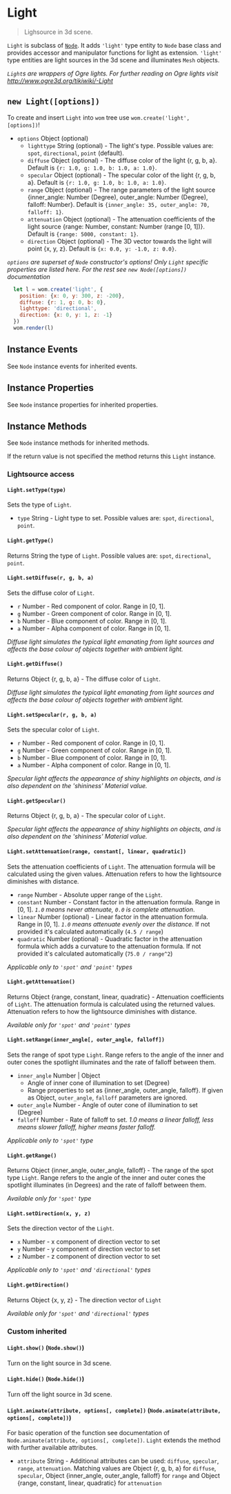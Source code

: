 # Light

> Lighsource in 3d scene.

`Light` is subclass of [`Node`](node.md). It adds `'light'` type entity to `Node` base class and provides accessor and manipulator functions for light as extension. `'light'` type entities are light sources in the 3d scene and illuminates `Mesh` objects.

_`Light`s are wrappers of Ogre lights. For further reading on Ogre lights visit http://www.ogre3d.org/tikiwiki/-Light_

## `new Light([options])`
To create and insert `Light` into `wom` tree use `wom.create('light', [options])`!
* `options` Object (optional)
  * `lighttype` String (optional) - The light's type. Possible values are: `spot`, `directional`, `point` (default).
  * `diffuse` Object (optional) - The diffuse color of the light {r, g, b, a}. Default is `{r: 1.0, g: 1.0, b: 1.0, a: 1.0}`.
  * `specular` Object (optional) - The specular color of the light {r, g, b, a}. Default is `{r: 1.0, g: 1.0, b: 1.0, a: 1.0}`.
  * `range` Object (optional) - The range parameters of the light source {inner_angle: Number (Degree), outer_angle: Number (Degree), falloff: Number}. Default is `{inner_angle: 35, outer_angle: 70, falloff: 1}`.
  * `attenuation` Object (optional) - The attenuation coefficients of the light
    source {range: Number, constant: Number (range [0, 1])}. Default is `{range: 5000, constant: 1}`.
  * `direction` Object (optional) - The 3D vector towards the light will point {x, y, z}. Default is `{x: 0.0, y: -1.0, z: 0.0}`.

_`options` are superset of `Node` constructor's options! Only `Light` specific properties are listed here. For the rest see `new Node([options])` documentation_

```js
  let l = wom.create('light', {
    position: {x: 0, y: 300, z: -200},
    diffuse: {r: 1, g: 0, b: 0},
    lighttype: 'directional',
    direction: {x: 0, y: 1, z: -1}
  })
  wom.render(l)
```

## Instance Events
See `Node` instance events for inherited events.

## Instance Properties
See `Node` instance properties for inherited properties.

## Instance Methods
See `Node` instance methods for inherited methods.

If the return value is not specified the method returns this `Light` instance.

### Lightsource access

#### `Light.setType(type)`
Sets the type of `Light`.
* `type` String - Light type to set. Possible values are: `spot`, `directional`, `point`.

#### `Light.getType()`
Returns String the type of `Light`. Possible values are: `spot`, `directional`, `point`.

#### `Light.setDiffuse(r, g, b, a)`
Sets the diffuse color of `Light`.
* `r` Number - Red component of color. Range in [0, 1].
* `g` Number - Green component of color. Range in [0, 1].
* `b` Number - Blue component of color. Range in [0, 1].
* `a` Number - Alpha component of color. Range in [0, 1].

_Diffuse light simulates the typical light emanating from light sources and affects the base colour of objects together with ambient light._

#### `Light.getDiffuse()`
Returns Object {r, g, b, a} - The diffuse color of `Light`.

_Diffuse light simulates the typical light emanating from light sources and affects the base colour of objects together with ambient light._

#### `Light.setSpecular(r, g, b, a)`
Sets the specular color of `Light`.
* `r` Number - Red component of color. Range in [0, 1].
* `g` Number - Green component of color. Range in [0, 1].
* `b` Number - Blue component of color. Range in [0, 1].
* `a` Number - Alpha component of color. Range in [0, 1].

_Specular light affects the appearance of shiny highlights on objects, and is also dependent on the 'shininess' Material value._

#### `Light.getSpecular()`
Returns Object {r, g, b, a} - The specular color of `Light`.

_Specular light affects the appearance of shiny highlights on objects, and is also dependent on the 'shininess' Material value._

#### `Light.setAttenuation(range, constant[, linear, quadratic])`
Sets the attenuation coefficients of `Light`. The attenuation formula will be calculated using the given values. Attenuation refers to how the lightsource diminishes with distance.
* `range` Number - Absolute upper range of the `Light`.
* `constant` Number - Constant factor in the attenuation formula. Range in [0, 1]. _`1.0` means never attenuate, `0.0` is complete attenuation_.
* `linear` Number (optional) - Linear factor in the attenuation formula. Range in [0, 1]. _`1.0` means attenuate evenly over the distance._ If not provided it's calculated automatically (`4.5 / range`)
* `quadratic` Number (optional) - Quadratic factor in the attenuation formula which adds a curvature to the attenuation formula. If not provided it's calculated automatically (`75.0 / range^2`)

_Applicable only to `'spot'` and `'point'` types_

#### `Light.getAttenuation()`
Returns Object {range, constant, linear, quadratic} - Attenuation coefficients of `Light`. The attenuation formula is calculated using the returned values. Attenuation refers to how the lightsource diminishes with distance.

_Available only for `'spot'` and `'point'` types_

#### `Light.setRange(inner_angle[, outer_angle, falloff])`
Sets the range of spot type `Light`. Range refers to the angle of the inner and outer cones the spotlight illuminates and the rate of falloff between them.
* `inner_angle` Number | Object
  - Angle of inner cone of illumination to set (Degree)
  - Range properties to set as {inner_angle, outer_angle, falloff}. If given as Object, `outer_angle`, `falloff` parameters are ignored.
* `outer_angle` Number - Angle of outer cone of illumination to set (Degree)
* `falloff` Number - Rate of falloff to set. _1.0 means a linear falloff, less means slower falloff, higher means faster falloff._

_Applicable only to `'spot'` type_

#### `Light.getRange()`
Returns Object {inner_angle, outer_angle, falloff} - The range of the spot type `Light`. Range refers to the angle of the inner and outer cones the spotlight illuminates (in Degrees) and the rate of falloff between them.

_Available only for `'spot'` type_

#### `Light.setDirection(x, y, z)`
Sets the direction vector of the `Light`.
* `x` Number - x component of direction vector to set
* `y` Number - y component of direction vector to set
* `z` Number - z component of direction vector to set

_Applicable only to `'spot'` and `'directional'` types_

#### `Light.getDirection()`
Returns Object {x, y, z} - The direction vector of `Light`

_Available only for `'spot'` and `'directional'` types_

### Custom inherited

#### `Light.show()` (`Node.show()`)
Turn on the light source in 3d scene.

#### `Light.hide()` (`Node.hide()`)
Turn off the light source in 3d scene.

#### `Light.animate(attribute, options[, complete])` (`Node.animate(attribute, options[, complete])`)
For basic operation of the function see documentation of `Node.animate(attribute, options[, complete])`. `Light` extends the method with further available attributes.
* `attribute` String - Additional attributes can be used: `diffuse`, `specular`, `range`, `attenuation`. Matching values are Object {r, g, b, a} for `diffuse`, `specular`, Object {inner_angle, outer_angle, falloff} for `range` and Object {range, constant, linear, quadratic} for `attenuation`
